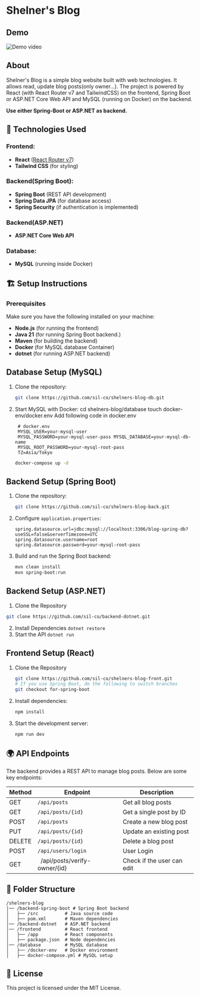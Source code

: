 # Shelner's Blog

## Demo
![Demo video](assets/blog-tuto-times-3-4.gif)

## About
Shelner's Blog is a simple blog website built with web technologies. 
It allows read, update blog posts(only owner...). 
The project is powered by React (with React Router v7 and TailwindCSS) on the frontend, Spring Boot or ASP.NET Core Web API and MySQL (running on Docker) on the backend.

**Use either Spring-Boot or ASP.NET as backend.**

## 🚀 Technologies Used

### Frontend:
- **React** ([React Router v7](https://reactrouter.com/start/framework/installation))
- **Tailwind CSS** (for styling)

### Backend(Spring Boot):
- **Spring Boot** (REST API development)
- **Spring Data JPA** (for database access)
- **Spring Security** (if authentication is implemented)

### Backend(ASP.NET)
- **ASP.NET Core Web API**

### Database:
- **MySQL** (running inside Docker)

## 🏗️ Setup Instructions

### Prerequisites
Make sure you have the following installed on your machine:
- **Node.js** (for running the frontend)
- **Java 21** (for running Spring Boot backend.)
- **Maven** (for building the backend)
- **Docker** (for MySQL database Container)
- **dotnet** (for running ASP.NET backend)

## Database Setup (MySQL)
1. Clone the repository:
   ```sh
   git clone https://github.com/sil-co/shelners-blog-db.git
   ```
2. Start MySQL with Docker:
   cd shelners-blog/database
   touch docker-env/docker.env
   Add following code in docker.env 
   ```docker.env
    # docker.env
    MYSQL_USER=your-mysql-user
    MYSQL_PASSWORD=your-mysql-user-pass MYSQL_DATABASE=your-mysql-db-name
    MYSQL_ROOT_PASSWORD=your-mysql-root-pass
    TZ=Asia/Tokyo
   ```
   ```sh
   docker-compose up -d
   ```

## Backend Setup (Spring Boot)
1. Clone the repository:
   ```sh
   git clone https://github.com/sil-co/shelners-blog-back.git
   ```
   
2. Configure `application.properties`:
   ```properties
   spring.datasource.url=jdbc:mysql://localhost:3306/blog-spring-db?useSSL=false&serverTimezone=UTC
   spring.datasource.username=root
   spring.datasource.password=your-mysql-root-pass
   ```
3. Build and run the Spring Boot backend:
   ```sh
   mvn clean install
   mvn spring-boot:run
   ```

## Backend Setup (ASP.NET)
1. Clone the Repository
```sh
git clone https://github.com/sil-co/backend-dotnet.git
```
2.  Install Dependencies
`dotnet restore`
3. Start the API
`dotnet run`

## Frontend Setup (React)
1. Clone the Repository
   ```sh
   git clone https://github.com/sil-co/shelners-blog-front.git
   # If you use Spring Boot, do the following to switch branches
   git checkout for-spring-boot
   ```
2. Install dependencies:
   ```sh
   npm install
   ```
3. Start the development server:
   ```sh
   npm run dev
   ```

## 🌍 API Endpoints
The backend provides a REST API to manage blog posts. Below are some key endpoints:

| Method | Endpoint           | Description               |
|--------|-------------------|---------------------------|
| GET    | `/api/posts`      | Get all blog posts        |
| GET    | `/api/posts/{id}` | Get a single post by ID   |
| POST   | `/api/posts`      | Create a new blog post    |
| PUT    | `/api/posts/{id}` | Update an existing post   |
| DELETE | `/api/posts/{id}` | Delete a blog post        |
| POST | `/api/users/login` | User Login |
| GET | ` `/api/posts/verify-owner/{id} | Check if the user can edit |

## 📜 Folder Structure
```
/shelners-blog
│── /backend-spring-boot # Spring Boot backend
│   ├── /src          # Java source code
│   ├── pom.xml       # Maven dependencies
│── /backend-dotnet   # ASP.NET backend
│── /frontend         # React frontend
│   ├── /app          # React components
│   ├── package.json  # Node dependencies
│── /database         # MySQL database
│   ├── /docker-env   # Docker environment
│   ├── docker-compose.yml # MySQL setup
```

## 📜 License
This project is licensed under the MIT License.
